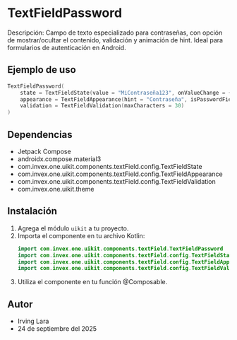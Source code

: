 # TextFieldPassword

Descripción: Campo de texto especializado para contraseñas, con opción de mostrar/ocultar el contenido, validación y animación de hint. Ideal para formularios de autenticación en Android.

## Ejemplo de uso
```kotlin
TextFieldPassword(
    state = TextFieldState(value = "MiContraseña123", onValueChange = { /* Actualiza la contraseña */ }),
    appearance = TextFieldAppearance(hint = "Contraseña", isPasswordField = true, showPasswordToggle = true),
    validation = TextFieldValidation(maxCharacters = 30)
)
```

## Dependencias
- Jetpack Compose
- androidx.compose.material3
- com.invex.one.uikit.components.textField.config.TextFieldState
- com.invex.one.uikit.components.textField.config.TextFieldAppearance
- com.invex.one.uikit.components.textField.config.TextFieldValidation
- com.invex.one.uikit.theme

## Instalación
1. Agrega el módulo `uikit` a tu proyecto.
2. Importa el componente en tu archivo Kotlin:
   ```kotlin
   import com.invex.one.uikit.components.textField.TextFieldPassword
   import com.invex.one.uikit.components.textField.config.TextFieldState
   import com.invex.one.uikit.components.textField.config.TextFieldAppearance
   import com.invex.one.uikit.components.textField.config.TextFieldValidation
   ```
3. Utiliza el componente en tu función @Composable.

## Autor
- Irving Lara
- 24 de septiembre del 2025

